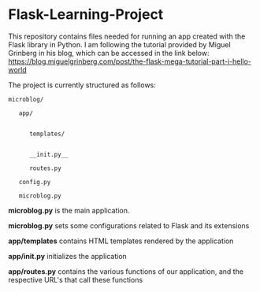 # Flask-Learning-Project
This repository contains files needed for running an app created with the Flask library in Python.
I am following the tutorial provided by Miguel Grinberg in his blog, which can be accessed in the link below:
https://blog.miguelgrinberg.com/post/the-flask-mega-tutorial-part-i-hello-world

The project is currently structured as follows:

    microblog/

       app/


          templates/
    
     
          __init.py__
     
          routes.py
     
       config.py

       microblog.py
  
<b>microblog.py</b> is the main application.

<b>microblog.py</b> sets some configurations related to Flask and its extensions

<b>app/templates</b> contains HTML templates rendered by the application

<b>app/__init__.py</b> initializes the application

<b>app/routes.py</b> contains the various functions of our application, and the respective URL's that call these functions



